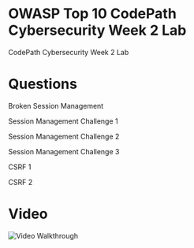 # OWASP Top 10 CodePath Cybersecurity Week 2 Lab
CodePath Cybersecurity Week 2 Lab
# Questions
Broken Session Management

Session Management Challenge 1

Session Management Challenge 2

Session Management Challenge 3

CSRF 1

CSRF 2


# Video
<img src='https://i.imgur.com/tFvD846.gif' title='Video Walkthrough' width='' alt='Video Walkthrough' />

